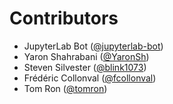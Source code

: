 # Contributors

* JupyterLab Bot ([@jupyterlab-bot](https://crowdin.com/profile/jupyterlab-bot))
* Yaron Shahrabani ([@YaronSh](https://crowdin.com/profile/YaronSh))
* Steven Silvester ([@blink1073](https://crowdin.com/profile/blink1073))
* Frédéric Collonval ([@fcollonval](https://crowdin.com/profile/fcollonval))
* Tom Ron ([@tomron](https://crowdin.com/profile/tomron))
